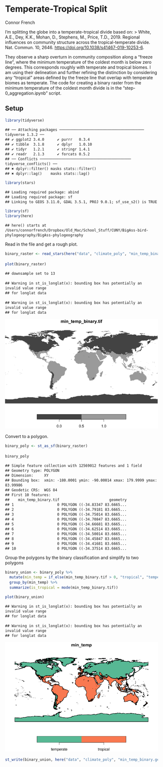 Temperate-Tropical Split
================
Connor French

I’m splitting the globe into a temperate-tropical divide based on: \>
White, A.E., Dey, K.K., Mohan, D., Stephens, M., Price, T.D., 2019.
Regional influences on community structure across the tropical-temperate
divide. Nat. Commun. 10, 2646.
<https://doi.org/10.1038/s41467-019-10253-6>.

They observe a sharp overturn in community composition along a “freeze
line”, where the minimum temperature of the coldest month is below zero
degrees. This corresponds roughly with temperate and tropical biomes. I
am using their delineation and further refining the distinction by
considering any “tropical” areas defined by the freeze line that overlap
with temperate biomes as temperate. The code for creating a binary
raster from the minimum temperature of the coldest month divide is in
the “step-0_aggregation.ipynb” script.

## Setup

``` r
library(tidyverse)
```

    ## ── Attaching packages ─────────────────────────────────────── tidyverse 1.3.2 ──
    ## ✔ ggplot2 3.4.0      ✔ purrr   0.3.4 
    ## ✔ tibble  3.1.8      ✔ dplyr   1.0.10
    ## ✔ tidyr   1.2.1      ✔ stringr 1.4.1 
    ## ✔ readr   2.1.3      ✔ forcats 0.5.2 
    ## ── Conflicts ────────────────────────────────────────── tidyverse_conflicts() ──
    ## ✖ dplyr::filter() masks stats::filter()
    ## ✖ dplyr::lag()    masks stats::lag()

``` r
library(stars)
```

    ## Loading required package: abind
    ## Loading required package: sf
    ## Linking to GEOS 3.11.0, GDAL 3.5.1, PROJ 9.0.1; sf_use_s2() is TRUE

``` r
library(sf)
library(here)
```

    ## here() starts at /Users/connorfrench/Dropbox/Old_Mac/School_Stuff/CUNY/BigAss-bird-phylogeography/BigAss-phylogeography

Read in the file and get a rough plot.

``` r
binary_raster <- read_stars(here("data", "climate_poly", "min_temp_binary.tif"))

plot(binary_raster)
```

    ## downsample set to 13

    ## Warning in st_is_longlat(x): bounding box has potentially an invalid value range
    ## for longlat data

    ## Warning in st_is_longlat(x): bounding box has potentially an invalid value range
    ## for longlat data

![](temperate-tropical-divide_files/figure-gfm/unnamed-chunk-1-1.png)<!-- -->

Convert to a polygon.

``` r
binary_poly <- st_as_sf(binary_raster)

binary_poly
```

    ## Simple feature collection with 12569012 features and 1 field
    ## Geometry type: POLYGON
    ## Dimension:     XY
    ## Bounding box:  xmin: -180.0001 ymin: -90.00014 xmax: 179.9999 ymax: 83.99986
    ## Geodetic CRS:  WGS 84
    ## First 10 features:
    ##    min_temp_binary.tif                       geometry
    ## 1                    0 POLYGON ((-34.83347 83.6665...
    ## 2                    0 POLYGON ((-34.79181 83.6665...
    ## 3                    0 POLYGON ((-34.75014 83.6665...
    ## 4                    0 POLYGON ((-34.70847 83.6665...
    ## 5                    0 POLYGON ((-34.66681 83.6665...
    ## 6                    0 POLYGON ((-34.62514 83.6665...
    ## 7                    0 POLYGON ((-34.50014 83.6665...
    ## 8                    0 POLYGON ((-34.45847 83.6665...
    ## 9                    0 POLYGON ((-34.41681 83.6665...
    ## 10                   0 POLYGON ((-34.37514 83.6665...

Group the polygons by the binary classification and simplify to two
polygons

``` r
binary_union <- binary_poly %>% 
  mutate(min_temp = if_else(min_temp_binary.tif > 0, "tropical", "temperate")) %>% 
  group_by(min_temp) %>% 
  summarize(is_tropical = mode(min_temp_binary.tif))
```

``` r
plot(binary_union)
```

    ## Warning in st_is_longlat(x): bounding box has potentially an invalid value range
    ## for longlat data

    ## Warning in st_is_longlat(x): bounding box has potentially an invalid value range
    ## for longlat data

![](temperate-tropical-divide_files/figure-gfm/unnamed-chunk-5-1.png)<!-- -->

``` r
st_write(binary_union, here("data", "climate_poly", "min_temp_binary.geojson"))
```
